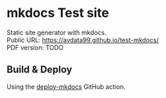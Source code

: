 # mkdocs Test site

Static site generator with mkdocs.  
Public URL: https://avdata99.github.io/test-mkdocs/  
PDF version: TODO  

## Build & Deploy

Using the [deploy-mkdocs](https://github.com/marketplace/actions/deploy-mkdocs) GitHub action.
